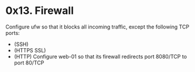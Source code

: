 # 0x13. Firewall

Configure ufw so that it blocks all incoming traffic, except the following TCP ports:

* (SSH)
* (HTTPS SSL)
* (HTTP)
Configure web-01 so that its firewall redirects port 8080/TCP to port 80/TCP
